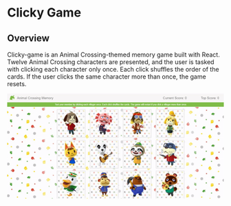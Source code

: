 # Clicky Game

## Overview

Clicky-game is an Animal Crossing-themed memory game built with React. Twelve Animal Crossing characters are presented, and the user is tasked with clicking each character only once. Each click shuffles the order of the cards. If the user clicks the same character more than once, the game resets. 

![Clicky-Game Gif](./app/public/images/clicky-game-gif.gif)